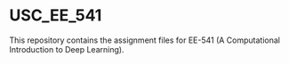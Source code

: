 # USC_EE_541
This repository contains the assignment files for EE-541 (A Computational Introduction to Deep Learning).
